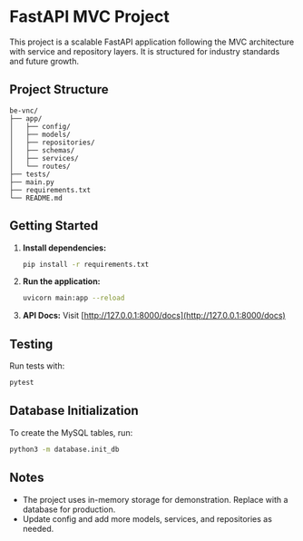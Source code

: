 # FastAPI MVC Project

This project is a scalable FastAPI application following the MVC architecture with service and repository layers. It is structured for industry standards and future growth.

## Project Structure

```
be-vnc/
├── app/
│   ├── config/
│   ├── models/
│   ├── repositories/
│   ├── schemas/
│   ├── services/
│   └── routes/
├── tests/
├── main.py
├── requirements.txt
└── README.md
```

## Getting Started

1. **Install dependencies:**
   ```sh
   pip install -r requirements.txt
   ```
2. **Run the application:**
   ```sh
   uvicorn main:app --reload
   ```
3. **API Docs:**
   Visit [http://127.0.0.1:8000/docs](http://127.0.0.1:8000/docs)

## Testing

Run tests with:
```sh
pytest
```

## Database Initialization

To create the MySQL tables, run:
```sh
python3 -m database.init_db
```

## Notes
- The project uses in-memory storage for demonstration. Replace with a database for production.
- Update config and add more models, services, and repositories as needed.
